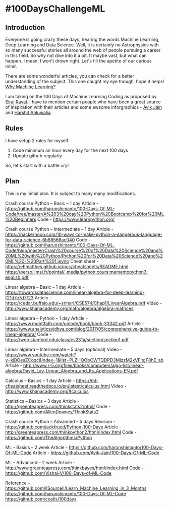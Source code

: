 # #100DaysChallengeML

## Introduction
Everyone is going crazy these days, hearing the words Machine Learning, Deep Learning and Data Science. Well, it is certainly no Astrophysics with so many successful stories all around the web of people pursuing a career in this field. So why not dive into it a bit. It maybe vast, but what can happen. I mean, I won't drown right. Let's fill the apetite of our curious mind.

There are some wonderful articles, you can check for a better understanding of the subject. This one caught my eye though, hope it helps! [Why Machine Learning?](https://www.simplilearn.com/what-is-machine-learning-and-why-it-matters-article)


I am taking on the 100 Days of Machine Learning Coding as proposed by [Siraj Raval](https://github.com/llSourcell). I have to mention certain people who have been a great source of inspiration with their articles and some awsome inforgraphics - [Avik Jain](https://github.com/Avik-Jain/100-Days-Of-ML-Code) and [Harshit Ahluwalia](https://github.com/harshitahluwalia7895/100DaysOfMLCode).

## Rules
I have setup 2 rules for myself - 
1. Code minimum an hour every day for the next 100 days
2. Update github regularly

So, let's start with a battle cry!

## Plan
This is my initial plan. It is subject to many many modifications.

Crash course Python – Basic – 1 day
Article - https://github.com/harunshimanto/100-Days-Of-ML-Code/tree/master/A%203%20day%20Python%20Bootcamp%20for%20ML%20Beginners
Code - https://www.learnpython.org/

Crash course Python – Intermediate – 1 day
Article - https://hackernoon.com/10-ways-to-make-python-a-dangerous-language-for-data-science-6b88566ac040
Code - https://github.com/harunshimanto/100-Days-Of-ML-Code/blob/master/Crash%20course%20of%20Data%20Science%20and%20ML%20with%20Python/Python%20for%20Data%20Science%20and%20ML%20-%20Part%201.ipynb
Cheat sheet - https://ehmatthes.github.io/pcc/cheatsheets/README.html
https://perso.limsi.fr/pointal/_media/python:cours:mementopython3-english.pdf

Linear algebra – Basic – 1 day
Article - https://towardsdatascience.com/linear-algebra-for-deep-learning-f21d7e7d7f23
Article - https://cedar.buffalo.edu/~srihari/CSE574/Chap1/LinearAlgebra.pdf
Video - http://www.khanacademy.org/math/algebra/algebra-matrices

Linear algebra – Python – 1 day
Article - https://www.mobt3ath.com/uplode/book/book-33342.pdf
Article - https://www.analyticsvidhya.com/blog/2017/05/comprehensive-guide-to-linear-algebra/
Code - https://web.stanford.edu/class/cs231a/section/section1.pdf

Linear algebra – Intermediate – 5 days (optional)
Video - https://www.youtube.com/watch?v=kjBOesZCoqc&index=1&list=PLZHQObOWTQDPD3MizzM2xVFitgF8hE_ab
Article - http://www.r-5.org/files/books/computers/algo-list/linear-algebra/David_Lay-Linear_Algebra_and_Its_Applications-EN.pdf

Calculus – Basics – 1 day
Article - https://ml-cheatsheet.readthedocs.io/en/latest/calculus.html
Video - http://www.khanacademy.org/#calculus

Statistics – Basics – 3 days
Article - http://greenteapress.com/thinkstats2/html/
Code - https://github.com/AllenDowney/ThinkStats2

Crash course Python – Advanced – 5 days
Revision - https://github.com/jackfrued/Python-100-Days
Article - http://greenteapress.com/thinkpython2/html/index.html
Code - https://github.com/TheAlgorithms/Python

ML - Basics – 2 week
Article - https://github.com/harunshimanto/100-Days-Of-ML-Code
Article - https://github.com/Avik-Jain/100-Days-Of-ML-Code

ML - Advanced – 2 week
Article - http://www.greenteapress.com/thinkbayes/html/index.html
Code - https://github.com/Vishal-V/100-Days-of-ML-Code


Reference – 
https://github.com/llSourcell/Learn_Machine_Learning_in_3_Months
https://github.com/harunshimanto/100-Days-Of-ML-Code
https://github.com/coells/100days
